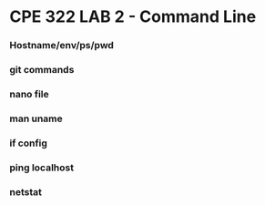 # CPE 322 LAB 2 - Command Line


### Hostname/env/ps/pwd


### git commands


### nano file


### man uname


### if config


### ping localhost


### netstat
